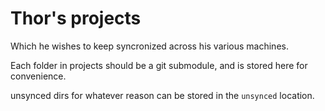 # Thor's projects
Which he wishes to keep syncronized across his various machines.

Each folder in projects should be a git submodule, and is stored here for convenience.

unsynced dirs for whatever reason can be stored in the `unsynced` location.
